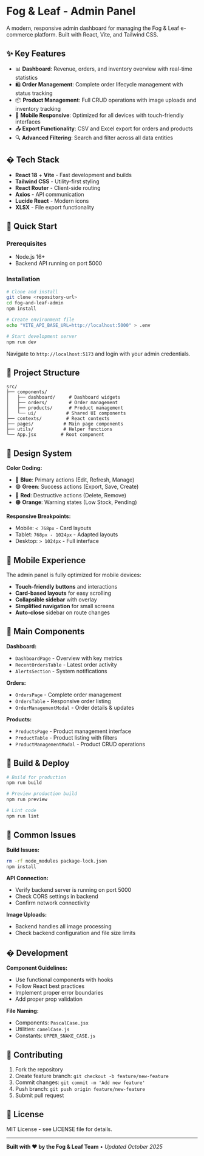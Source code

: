 # Fog & Leaf - Admin Panel

A modern, responsive admin dashboard for managing the Fog & Leaf e-commerce platform. Built with React, Vite, and Tailwind CSS.

## ✨ Key Features

- 📊 **Dashboard**: Revenue, orders, and inventory overview with real-time statistics
- 🛍️ **Order Management**: Complete order lifecycle management with status tracking
- 📦 **Product Management**: Full CRUD operations with image uploads and inventory tracking
- 📱 **Mobile Responsive**: Optimized for all devices with touch-friendly interfaces
- 📤 **Export Functionality**: CSV and Excel export for orders and products
- 🔍 **Advanced Filtering**: Search and filter across all data entities

## �️ Tech Stack

- **React 18** + **Vite** - Fast development and builds
- **Tailwind CSS** - Utility-first styling
- **React Router** - Client-side routing
- **Axios** - API communication
- **Lucide React** - Modern icons
- **XLSX** - File export functionality

## 🚀 Quick Start

### Prerequisites
- Node.js 16+ 
- Backend API running on port 5000

### Installation

```bash
# Clone and install
git clone <repository-url>
cd fog-and-leaf-admin
npm install

# Create environment file
echo "VITE_API_BASE_URL=http://localhost:5000" > .env

# Start development server
npm run dev
```

Navigate to `http://localhost:5173` and login with your admin credentials.

## 📁 Project Structure

```
src/
├── components/
│   ├── dashboard/     # Dashboard widgets
│   ├── orders/        # Order management
│   ├── products/      # Product management
│   └── ui/           # Shared UI components
├── contexts/         # React contexts
├── pages/           # Main page components
├── utils/           # Helper functions
└── App.jsx         # Root component
```

## 🎨 Design System

**Color Coding:**
- 🔵 **Blue**: Primary actions (Edit, Refresh, Manage)
- 🟢 **Green**: Success actions (Export, Save, Create)  
- 🔴 **Red**: Destructive actions (Delete, Remove)
- 🟠 **Orange**: Warning states (Low Stock, Pending)

**Responsive Breakpoints:**
- Mobile: `< 768px` - Card layouts
- Tablet: `768px - 1024px` - Adapted layouts  
- Desktop: `> 1024px` - Full interface

## 📱 Mobile Experience

The admin panel is fully optimized for mobile devices:

- **Touch-friendly buttons** and interactions
- **Card-based layouts** for easy scrolling
- **Collapsible sidebar** with overlay
- **Simplified navigation** for small screens
- **Auto-close** sidebar on route changes

## 🔧 Main Components

**Dashboard:**
- `DashboardPage` - Overview with key metrics
- `RecentOrdersTable` - Latest order activity
- `AlertsSection` - System notifications

**Orders:**
- `OrdersPage` - Complete order management
- `OrdersTable` - Responsive order listing
- `OrderManagementModal` - Order details & updates

**Products:**
- `ProductsPage` - Product management interface
- `ProductTable` - Product listing with filters
- `ProductManagementModal` - Product CRUD operations

## 🚀 Build & Deploy

```bash
# Build for production
npm run build

# Preview production build
npm run preview

# Lint code
npm run lint
```

## 🐛 Common Issues

**Build Issues:**
```bash
rm -rf node_modules package-lock.json
npm install
```

**API Connection:**
- Verify backend server is running on port 5000
- Check CORS settings in backend
- Confirm network connectivity

**Image Uploads:**
- Backend handles all image processing
- Check backend configuration and file size limits

## � Development

**Component Guidelines:**
- Use functional components with hooks
- Follow React best practices
- Implement proper error boundaries
- Add proper prop validation

**File Naming:**
- Components: `PascalCase.jsx`
- Utilities: `camelCase.js`  
- Constants: `UPPER_SNAKE_CASE.js`

## 🤝 Contributing

1. Fork the repository
2. Create feature branch: `git checkout -b feature/new-feature`
3. Commit changes: `git commit -m 'Add new feature'`
4. Push branch: `git push origin feature/new-feature`
5. Submit pull request

## 📄 License

MIT License - see LICENSE file for details.

---

**Built with ❤️ by the Fog & Leaf Team** • *Updated October 2025*
